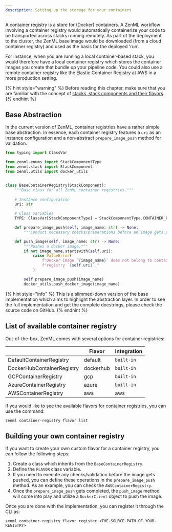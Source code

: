 ```yaml
---
description: Setting up the storage for your containers 
---
```


A container registry is a store for (Docker) containers. A ZenML workflow 
involving a container registry would automatically containerize your code to 
be transported across stacks running remotely. As part of the deployment to the
cluster, the ZenML base image would be downloaded (from a cloud container 
registry) and used as the basis for the deployed 'run'.

For instance, when you are running a local container-based stack, you would 
therefore have a local container registry which stores the container images 
you create that bundle up your pipeline code. You could also use a remote 
container registry like the Elastic Container Registry at AWS in a 
more production setting.

{% hint style="warning" %}
Before reading this chapter, make sure that you are familiar with the concept of 
[stacks, stack components and their flavors](./introduction.md).  
{% endhint %}

## Base Abstraction

In the current version of ZenML, container registries have a rather simple base 
abstraction. In essence, each container registry features a `uri` as an 
instance configuration and a non-abstract `prepare_image_push` method for 
validation.

```python
from typing import ClassVar

from zenml.enums import StackComponentType
from zenml.stack import StackComponent
from zenml.utils import docker_utils


class BaseContainerRegistry(StackComponent):
    """Base class for all ZenML container registries."""
    
    # Instance configuration
    uri: str

    # Class variables
    TYPE: ClassVar[StackComponentType] = StackComponentType.CONTAINER_REGISTRY

    def prepare_image_push(self, image_name: str) -> None:
        """Conduct necessary checks/preparations before an image gets pushed."""

    def push_image(self, image_name: str) -> None:
        """Pushes a docker image."""
        if not image_name.startswith(self.uri):
            raise ValueError(
                f"Docker image `{image_name}` does not belong to container "
                f"registry `{self.uri}`."
            )

        self.prepare_image_push(image_name)
        docker_utils.push_docker_image(image_name)
```

{% hint style="info" %}
This is a slimmed-down version of the base implementation which aims to 
highlight the abstraction layer. In order to see the full implementation 
and get the complete docstrings, please check the source code on GitHub.
{% endhint %}

## List of available container registry

Out-of-the-box, ZenML comes with several options for container registries:

|                            | Flavor    | Integration    |
|----------------------------|-----------|----------------|
| DefaultContainerRegistry   | default   | `built-in`     |
| DockerHubContainerRegistry | dockerhub | `built-in`     |
| GCPContainerRegistry       | gcp       | `built-in`     |
| AzureContainerRegistry     | azure     | `built-in`     |
| AWSContainerRegistry       | aws       | aws            |

If you would like to see the available flavors for container registries, you can 
use the command:

```shell
zenml container-registry flavor list
```

## Building your own container registry

If you want to create your own custom flavor for a container registry, you can 
follow the following steps:

1. Create a class which inherits from the `BaseContainerRegistry`.
2. Define the `FLAVOR` class variable.
3. If you need to execute any checks/validation before the image gets pushed, 
you can define these operations in the `prepare_image_push` method. As an 
example, you can check the `AWSContainerRegistry`.
4. Once the `prepare_image_push` gets completed, the `push_image` method will 
come into play and utilize a `DockerClient` object to push the image.

Once you are done with the implementation, you can register it through the CLI 
as:

```shell
zenml container-registry flavor register <THE-SOURCE-PATH-OF-YOUR-REGISTRY>
```